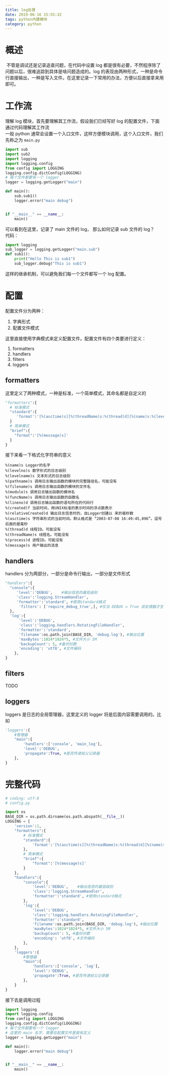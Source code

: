 ```yaml
---
title: log处理
date: 2019-06-16 15:55:32
tags: python内建模块
category: python
---
```


# 概述
 不管是调试还是记录追查问题，在代码中设置 log 都是很有必要，不然程序除了问题以后，很难追踪到具体是啥问题造成的。log 的表现由两种形式，一种是命令行直接输出，一种是写入文件。在这里记录一下常用的办法，方便以后直接拿来用即可。

# 工作流
理解 log 模块，首先要理解其工作流，假设我们已经写好 log 的配置文件，下面通过代码理解其工作流<br />一般 python 通常会设置一个入口文件，这样方便模块调用，这个入口文件，我们先称之为 `main.py` 
```python
import sub
import sub2
import logging
import logging.config
from config import LOGGING
logging.config.dictConfig(LOGGING)
# 每个文件都要有一个 logger
logger = logging.getLogger("main")

def main():
    sub.sub1()
    logger.error("main debug")


if "__main__" == __name__:
    main() 
```
可以看到在这里，记录了 main 文件的 log， 那么如何记录 sub 文件的 log？<br />代码：
```python
import logging
sub_logger = logging.getLogger("main.sub")
def sub1():
    print("Hello This is sub1")
    sub_logger.debug("This is sub1")
```
这样的继承机制，可以避免我们每一个文件都写一个 log 配置。


# 配置
配置文件分为两种：

1. 字典形式
1. 配置文件模式

这里直接使用字典模式来定义配置文件。配置文件有四个类要进行定义：

1. formatters
1. handlers
1. filters
1. loggers

## formatters
这里定义了两种模式，一种是标准，一个简单模式，其命名都是自定义的
```python
"formatters":{
  # 标准模式
  "standard":{
     'format':'[%(asctime)s][%(threadName)s:%(thread)d][%(name)s:%(levelname)s(%(lineno)d)]\n[%(module)s:%(funcName)s]:%(message)s'
  }
  # 简单模式
  "brief":{
    "format":'[%(message)s]'
  }
}
```
接下来看一下格式化字符串的意义
```shell
%(name)s Logger的名字
%(levelno)s 数字形式的日志级别
%(levelname)s 文本形式的日志级别
%(pathname)s 调用日志输出函数的模块的完整路径名，可能没有
%(filename)s 调用日志输出函数的模块的文件名
%(module)s 调用日志输出函数的模块名
%(funcName)s 调用日志输出函数的函数名
%(lineno)d 调用日志输出函数的语句所在的代码行
%(created)f 当前时间，用UNIX标准的表示时间的浮点数表示
%(relativeCreated)d 输出日志信息时的，自Logger创建以 来的毫秒数
%(asctime)s 字符串形式的当前时间。默认格式是 “2003-07-08 16:49:45,896”。逗号后面的是毫秒
%(thread)d 线程ID。可能没有
%(threadName)s 线程名。可能没有
%(process)d 进程ID。可能没有
%(message)s 用户输出的消息
```

## handlers
handlers 分为两部分，一部分是命令行输出，一部分是文件形式
```python
"handlers":{
  "console":{
     'level':'DEBUG',    #输出信息的最低级别
     'class':'logging.StreamHandler',
     'formatter':'standard', #使用standard格式
      'filters': ['require_debug_true',], #仅当 DEBUG = True 该处理器才生效,一般没用。
  },
  'log':{
      'level':'DEBUG',
      'class':'logging.handlers.RotatingFileHandler',
      'formatter':'standard',
      'filename':os.path.join(BASE_DIR, 'debug.log'), #输出位置
      'maxBytes':1024*1024*5, #文件大小 5M
      'backupCount': 5, #备份份数
      'encoding': 'utf8', #文件编码
    },
}
```

## filters 
TODO

## loggers
loggers 是日志的全局管理器，这里定义的 logger 将是后面内容需要调用的。比如
```python
'loggers':{
    #管理器
    "main":{
        'handlers':['console', 'main_log'],
        'level':'DEBUG',
        'propagate':True, #是否传递给父记录器
    },
}
```

# 完整代码

```python
# coding: utf-8 
# config.py

import os 
BASE_DIR = os.path.dirname(os.path.abspath(__file__))
LOGGING = {
    'version':1,
    "formatters":{
        # 标准模式
        "standard":{
            'format':'[%(asctime)s][%(threadName)s:%(thread)d][%(name)s:%(levelname)s(%(lineno)d)]\n[%(module)s:%(funcName)s]:%(message)s'
        },
        # 简单模式
        "brief":{
            "format":'[%(message)s]'
        }
    },
    "handlers":{
        "console":{
            'level':'DEBUG',    #输出信息的最低级别
            'class':'logging.StreamHandler',
            'formatter':'standard', #使用standard格式
        },
        'log':{
            'level':'DEBUG',
            'class':'logging.handlers.RotatingFileHandler',
            'formatter':'standard',
            'filename':os.path.join(BASE_DIR, 'debug.log'), #输出位置
            'maxBytes':1024*1024*5, #文件大小 5M
            'backupCount': 5, #备份份数
            'encoding': 'utf8', #文件编码
        },
    },
    'loggers':{
        #管理器
        "main":{
            'handlers':['console', 'log'],
            'level':'DEBUG',
            'propagate':True, #是否传递给父记录器
        },
    }
}
```
接下去是调用过程
```python
import logging
import logging.config
from config import LOGGING
logging.config.dictConfig(LOGGING)
# 每个文件都要有一个 logger
# 这里的 main 名字，需要在配置文件里面有定义
logger = logging.getLogger("main")

def main():
    logger.error("main debug")


if "__main__" == __name__:
    main()
```

